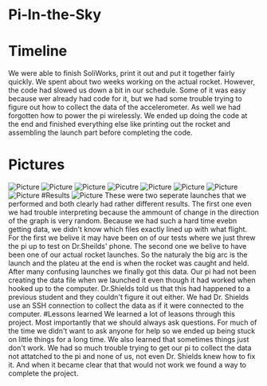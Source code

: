# Pi-In-the-Sky
# Timeline
We were able to finish SoliWorks, print it out and put it together fairly quickly. We spent about two weeks working on the actual rocket.
However, the code had slowed us down a bit in our schedule. Some of it was easy because wer already had code for it, but we had some trouble trying to figure out how to collect the data of the accelerometer. As well we had forgotten how to power the pi wirelessly.
We ended up doing the code at the end and finished everything else like printing out the rocket and assembling the launch part before completing the code.
# Pictures
  ![Picture](rocketbottom.JPG) ![Picture](rocketophalf.JPG) ![Picture](rockettop.JPG) ![Picutre](rocketfins.JPG) ![Picture](rocketfins.JPG) 
  ![Picture](angle1.JPG) ![Picture](angle2.JPG) ![Picture](angle3.JPG)
#Results
  ![Picture](Piintheskydatacharts.JPG)
These were two seperate launches that we performed and both clearly had rather different results. The first one even we had trouble interpreting because the ammount of change in the direction of the graph is very random. Because we had such a hard time evebn getting data, we didn't know which files exactly lined up with what flight. For the first we belive it may have been on of our tests where we just threw the pi up to test on Dr.Sheilds' phone. The second one we belive to have been one of our actual rocket launches. So the naturaly the big arc is the launch and the plateu at the end is when the rocket was caught and held. After many confusing launches we finally got this data. Our pi had not been creating the data file when we launched it even though it had worked when hooked up to the computer. Dr.Shields told us that this had happened to a previous student and they couldn't figure it out either. We had Dr. Shields use an SSH connection to collect the data as if it were connected to the computer. 
 #Lessons learned
 We learned a lot of leasons through this project. Most importantly that we should always ask questions. For much of the time we didn't want to ask anyone for help so we ended up being stuck on little things for a long time. We also learned that sometimes things just don't work. We had so much trouble trying to get our pi to collect the data not attatched to the pi and none of us, not even Dr. Shields knew how to fix it. And when it became clear that that would not work we found a way to complete the project.
